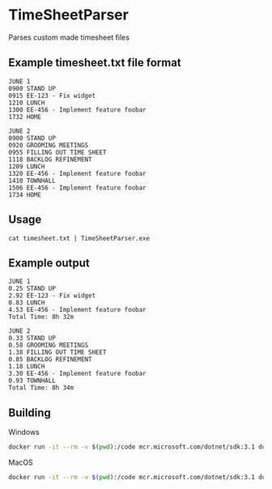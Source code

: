 # TimeSheetParser
Parses custom made timesheet files

## Example timesheet.txt file format

```
JUNE 1
0900 STAND UP
0915 EE-123 - Fix widget
1210 LUNCH
1300 EE-456 - Implement feature foobar
1732 HOME

JUNE 2
0900 STAND UP
0920 GROOMING MEETINGS
0955 FILLING OUT TIME SHEET
1118 BACKLOG REFINEMENT
1209 LUNCH
1320 EE-456 - Implement feature foobar
1410 TOWNHALL
1506 EE-456 - Implement feature foobar
1734 HOME
```

## Usage

`cat timesheet.txt | TimeSheetParser.exe`

## Example output

```
JUNE 1
0.25 STAND UP
2.92 EE-123 - Fix widget
0.83 LUNCH
4.53 EE-456 - Implement feature foobar
Total Time: 8h 32m

JUNE 2
0.33 STAND UP
0.58 GROOMING MEETINGS
1.38 FILLING OUT TIME SHEET
0.85 BACKLOG REFINEMENT
1.18 LUNCH
3.30 EE-456 - Implement feature foobar
0.93 TOWNHALL
Total Time: 8h 34m
```

## Building

Windows

```sh
docker run -it --rm -v $(pwd):/code mcr.microsoft.com/dotnet/sdk:3.1 dotnet publish /code/src/TimeSheetParser/TimeSheetParser.csproj --configuration=Release --self-contained true /p:PublishReadyToRun=false --runtime win-x64 /p:PublishDir=/code/artifacts/win-x64
```

MacOS

```sh
docker run -it --rm -v $(pwd):/code mcr.microsoft.com/dotnet/sdk:3.1 dotnet publish /code/src/TimeSheetParser/TimeSheetParser.csproj --configuration=Release --self-contained true /p:PublishReadyToRun=false --runtime osx-x64 /p:PublishDir=/code/artifacts/osx-x64
```
